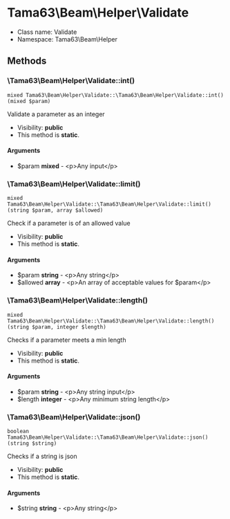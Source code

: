 Tama63\Beam\Helper\Validate
===============






* Class name: Validate
* Namespace: Tama63\Beam\Helper







Methods
-------


### \Tama63\Beam\Helper\Validate::int()

```
mixed Tama63\Beam\Helper\Validate::\Tama63\Beam\Helper\Validate::int()(mixed $param)
```

Validate a parameter as an integer



* Visibility: **public**
* This method is **static**.

#### Arguments

* $param **mixed** - &lt;p&gt;Any input&lt;/p&gt;



### \Tama63\Beam\Helper\Validate::limit()

```
mixed Tama63\Beam\Helper\Validate::\Tama63\Beam\Helper\Validate::limit()(string $param, array $allowed)
```

Check if a parameter is of an allowed value



* Visibility: **public**
* This method is **static**.

#### Arguments

* $param **string** - &lt;p&gt;Any string&lt;/p&gt;
* $allowed **array** - &lt;p&gt;An array of acceptable values for $param&lt;/p&gt;



### \Tama63\Beam\Helper\Validate::length()

```
mixed Tama63\Beam\Helper\Validate::\Tama63\Beam\Helper\Validate::length()(string $param, integer $length)
```

Checks if a parameter meets a min length



* Visibility: **public**
* This method is **static**.

#### Arguments

* $param **string** - &lt;p&gt;Any string input&lt;/p&gt;
* $length **integer** - &lt;p&gt;Any minimum string length&lt;/p&gt;



### \Tama63\Beam\Helper\Validate::json()

```
boolean Tama63\Beam\Helper\Validate::\Tama63\Beam\Helper\Validate::json()(string $string)
```

Checks if a string is json



* Visibility: **public**
* This method is **static**.

#### Arguments

* $string **string** - &lt;p&gt;Any string&lt;/p&gt;


